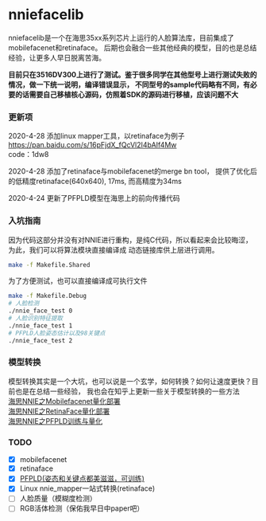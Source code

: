 # nniefacelib

nniefacelib是一个在海思35xx系列芯片上运行的人脸算法库，目前集成了mobilefacenet和retinaface。
后期也会融合一些其他经典的模型，目的也是总结经验，让更多人早日脱离苦海。

**目前只在3516DV300上进行了测试。鉴于很多同学在其他型号上进行测试失败的情况，做一下统一说明，编译错误显示，
不同型号的sample代码略有不同，有必要的话需要自己移植核心源码，仿照着SDK的源码进行移植，应该问题不大**

### 更新项  
2020-4-28  添加linux mapper工具，以retinaface为例子  
https://pan.baidu.com/s/16pFjdX_fQcVl2I4bAIf4Mw   
code：1dw8   

2020-4-28  添加了retinaface与mobilefacenet的merge bn tool，
提供了优化后的低精度retinaface(640x640), 17ms, 而高精度为34ms
  
2020-4-24  更新了PFPLD模型在海思上的前向传播代码  
### 入坑指南
因为代码这部分并没有对NNIE进行重构，是纯C代码，所以看起来会比较晦涩，为此，我们可以将算法模块直接编译成
动态链接库供上层进行调用。

```bash
make -f Makefile.Shared
```

为了方便测试，也可以直接编译成可执行文件
```bash
make -f Makefile.Debug
# 人脸检测
./nnie_face_test 0
# 人脸识别特征提取
./nnie_face_test 1
# PFPLD人脸姿态估计以及98关键点
./nnie_face_test 2
```

### 模型转换
模型转换其实是一个大坑，也可以说是一个玄学，如何转换？如何让速度更快？目前也是在总结一些经验，
我也会在知乎上更新一些关于模型转换的一些方法  
[海思NNIE之Mobilefacenet量化部署](https://zhuanlan.zhihu.com/p/107548509)  
[海思NNIE之RetinaFace量化部署](https://zhuanlan.zhihu.com/p/111399987)  
[海思NNIE之PFPLD训练与量化](https://zhuanlan.zhihu.com/p/120376337)
### TODO
- [x] mobilefacenet
- [x] retinaface
- [x] [PFPLD(姿态和关键点都美滋滋，可训练)](https://github.com/hanson-young/nniefacelib/blob/master/PFPLD/README.md)
- [x] Linux nnie_mapper一站式转换(retinaface)
- [ ] 人脸质量（模糊度检测）
- [ ] RGB活体检测（保佑我早日中paper吧）
